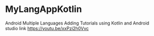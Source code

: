 # MyLangAppKotlin
Android Multiple Languages Adding Tutorials  using Kotlin and Android studio
link
https://youtu.be/xxPzi2h0Vvc
